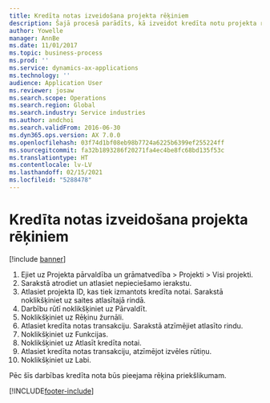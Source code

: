 ```yaml
---
title: Kredīta notas izveidošana projekta rēķiniem
description: Šajā procesā parādīts, kā izveidot kredīta notu projekta rēķiniem, kas ir publicēti.
author: Yowelle
manager: AnnBe
ms.date: 11/01/2017
ms.topic: business-process
ms.prod: ''
ms.service: dynamics-ax-applications
ms.technology: ''
audience: Application User
ms.reviewer: josaw
ms.search.scope: Operations
ms.search.region: Global
ms.search.industry: Service industries
ms.author: andchoi
ms.search.validFrom: 2016-06-30
ms.dyn365.ops.version: AX 7.0.0
ms.openlocfilehash: 03f74d1bf08eb98b7724a6225b6399ef255224ff
ms.sourcegitcommit: fa32b1893286f20271fa4ec4be8fc68bd135f53c
ms.translationtype: HT
ms.contentlocale: lv-LV
ms.lasthandoff: 02/15/2021
ms.locfileid: "5288478"
---
```

# <a name="create-a-credit-note-on-project-invoices"></a>Kredīta notas izveidošana projekta rēķiniem

[!include [banner](../../includes/banner.md)]

1. Ejiet uz Projekta pārvaldība un grāmatvedība > Projekti > Visi projekti. 
2. Sarakstā atrodiet un atlasiet nepieciešamo ierakstu. 
3. Atlasiet projekta ID, kas tiek izmantots kredīta notai. Sarakstā noklikšķiniet uz saites atlasītajā rindā. 
4. Darbību rūtī noklikšķiniet uz Pārvaldīt. 
5. Noklikšķiniet uz Rēķinu žurnāli. 
6. Atlasiet kredīta notas transakciju. Sarakstā atzīmējiet atlasīto rindu. 
7. Noklikšķiniet uz Funkcijas. 
8. Noklikšķiniet uz Atlasīt kredīta notai. 
9. Atlasiet kredīta notas transakciju, atzīmējot izvēles rūtiņu.
10. Noklikšķiniet uz Labi. 

Pēc šīs darbības kredīta nota būs pieejama rēķina priekšlikumam.


[!INCLUDE[footer-include](../../includes/footer-banner.md)]